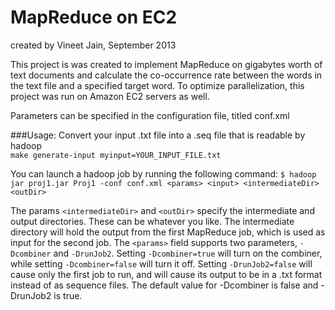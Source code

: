 MapReduce on EC2
================
created by Vineet Jain, September 2013

This project is was created to implement MapReduce on gigabytes worth of text documents and calculate the co-occurrence
rate between the words in the text file and a specified target word. To optimize parallelization, this project was run
on Amazon EC2 servers as well.

Parameters can be specified in the configuration file, titled conf.xml

###Usage:
Convert your input .txt file into a .seq file that is readable by hadoop  
`make generate-input myinput=YOUR_INPUT_FILE.txt`

You can launch a hadoop job by running the following command:
`$ hadoop jar proj1.jar Proj1 -conf conf.xml <params> <input> <intermediateDir> <outDir>`

The params `<intermediateDir>` and `<outDir>` specify the intermediate and output directories. These can be whatever you like. The intermediate directory will hold the output from the first MapReduce job, which is used as input for the second job. The `<params>` field supports two parameters, `-Dcombiner` and `-DrunJob2`. Setting `-Dcombiner=true` will turn on the combiner, while setting `-Dcombiner=false` will turn it off. Setting `-DrunJob2=false` will cause only the first job to run, and will cause its output to be in a .txt format instead of as sequence files. The default value for -Dcombiner is false and -DrunJob2 is true.
